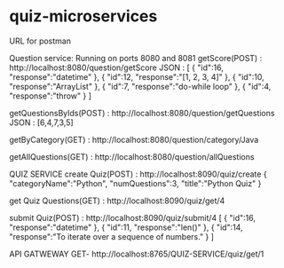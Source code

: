 # quiz-microservices

URL for postman

Question service: Running on ports 8080 and 8081 getScore(POST) : http://localhost:8080/question/getScore JSON : [ { "id":16, "response":"datetime" }, { "id":12, "response":"[1, 2, 3, 4]" }, { "id":10, "response":"ArrayList" }, { "id":7, "response":"do-while loop" }, { "id":4, "response":"throw" } ]

getQuestionsByIds(POST) : http://localhost:8080/question/getQuestions JSON : [6,4,7,3,5]

getByCategory(GET) : http://localhost:8080/question/category/Java

getAllQuestions(GET) : http://localhost:8080/question/allQuestions

QUIZ SERVICE create Quiz(POST) : http://localhost:8090/quiz/create { "categoryName":"Python", "numQuestions":3, "title":"Python Quiz" }

get Quiz Questions(GET) : http://localhost:8090/quiz/get/4

submit Quiz(POST) : http://localhost:8090/quiz/submit/4 [ { "id":16, "response":"datetime" }, { "id":11, "response":"len()" }, { "id":14, "response":"To iterate over a sequence of numbers." } ]

API GATWEWAY GET- http://localhost:8765/QUIZ-SERVICE/quiz/get/1
